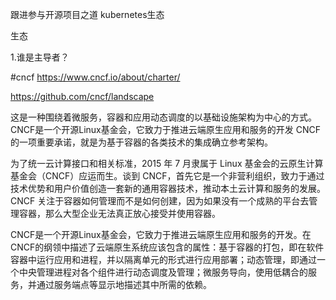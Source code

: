 跟进参与开源项目之道 kubernetes生态 


生态


1.谁是主导者？

#cncf 
https://www.cncf.io/about/charter/



https://github.com/cncf/landscape

这是一种围绕着微服务，容器和应用动态调度的以基础设施架构为中心的方式。
CNCF是一个开源Linux基金会，它致力于推进云端原生应用和服务的开发
CNCF 的一项重要承诺，就是为基于容器的各类技术的集成确立参考架构。

为了统一云计算接口和相关标准，2015 年 7 月隶属于 Linux 基金会的云原生计算基金会（CNCF）应运而生。谈到 CNCF，首先它是一个非营利组织，致力于通过技术优势和用户价值创造一套新的通用容器技术，推动本土云计算和服务的发展。CNCF 关注于容器如何管理而不是如何创建，因为如果没有一个成熟的平台去管理容器，那么大型企业无法真正放心接受并使用容器。

CNCF是一个开源Linux基金会，它致力于推进云端原生应用和服务的开发。在CNCF的纲领中描述了云端原生系统应该包含的属性：基于容器的打包，即在软件容器中运行应用和进程，并以隔离单元的形式进行应用部署；动态管理，即通过一个中央管理进程对各个组件进行动态调度及管理；微服务导向，使用低耦合的服务，并通过服务端点等显示地描述其中所需的依赖。



